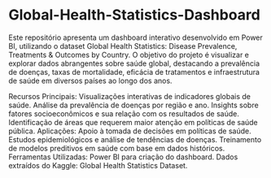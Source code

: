 # Global-Health-Statistics-Dashboard
Este repositório apresenta um dashboard interativo desenvolvido em Power BI, utilizando o dataset Global Health Statistics: Disease Prevalence, Treatments &amp; Outcomes by Country.
O objetivo do projeto é visualizar e explorar dados abrangentes sobre saúde global, destacando a prevalência de doenças, taxas de mortalidade, eficácia de tratamentos e infraestrutura de saúde em diversos países ao longo dos anos.

Recursos Principais:
Visualizações interativas de indicadores globais de saúde.
Análise da prevalência de doenças por região e ano.
Insights sobre fatores socioeconômicos e sua relação com os resultados de saúde.
Identificação de áreas que requerem maior atenção em políticas de saúde pública.
Aplicações:
Apoio à tomada de decisões em políticas de saúde.
Estudos epidemiológicos e análise de tendências de doenças.
Treinamento de modelos preditivos em saúde com base em dados históricos.
Ferramentas Utilizadas:
Power BI para criação do dashboard.
Dados extraídos do Kaggle: Global Health Statistics Dataset.
